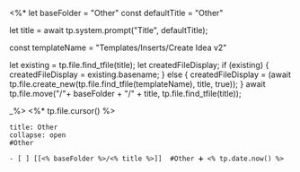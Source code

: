  <%*
let baseFolder = "Other"
const defaultTitle = "Other"

let title = await tp.system.prompt("Title", defaultTitle);

const templateName = "Templates/Inserts/Create Idea v2"

let existing = tp.file.find_tfile(title);
let createdFileDisplay;
if (existing) {
  createdFileDisplay = existing.basename;
} else {
  createdFileDisplay = (await tp.file.create_new(tp.file.find_tfile(templateName), title, true));
}
await tp.file.move("/"+ baseFolder + "/" + title, tp.file.find_tfile(title));

_%>
<%* tp.file.cursor() %> 
`````ad-seealso
title: Other
collapse: open
#Other 

- [ ] [[<% baseFolder %>/<% title %>]]  #Other ➕ <% tp.date.now() %> 
`````
